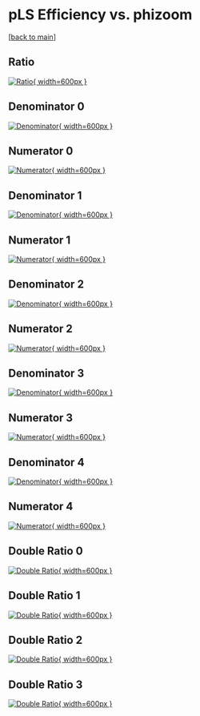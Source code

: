 # pLS Efficiency vs. phizoom

[[back to main](./)]



## Ratio

[![Ratio](../mtv/var/pLS_loweta_0_1_eff_phizoom.png){ width=600px }](../mtv/var/pLS_loweta_0_1_eff_phizoom.pdf)

## Denominator 0

[![Denominator](../mtv/den/pLS_loweta_0_1_eff_phizoom_den0.png){ width=600px }](../mtv/den/pLS_loweta_0_1_eff_phizoom_den0.pdf)

## Numerator 0

[![Numerator](../mtv/num/pLS_loweta_0_1_eff_phizoom_num0.png){ width=600px }](../mtv/num/pLS_loweta_0_1_eff_phizoom_num0.pdf)

## Denominator 1

[![Denominator](../mtv/den/pLS_loweta_0_1_eff_phizoom_den1.png){ width=600px }](../mtv/den/pLS_loweta_0_1_eff_phizoom_den1.pdf)

## Numerator 1

[![Numerator](../mtv/num/pLS_loweta_0_1_eff_phizoom_num1.png){ width=600px }](../mtv/num/pLS_loweta_0_1_eff_phizoom_num1.pdf)

## Denominator 2

[![Denominator](../mtv/den/pLS_loweta_0_1_eff_phizoom_den2.png){ width=600px }](../mtv/den/pLS_loweta_0_1_eff_phizoom_den2.pdf)

## Numerator 2

[![Numerator](../mtv/num/pLS_loweta_0_1_eff_phizoom_num2.png){ width=600px }](../mtv/num/pLS_loweta_0_1_eff_phizoom_num2.pdf)

## Denominator 3

[![Denominator](../mtv/den/pLS_loweta_0_1_eff_phizoom_den3.png){ width=600px }](../mtv/den/pLS_loweta_0_1_eff_phizoom_den3.pdf)

## Numerator 3

[![Numerator](../mtv/num/pLS_loweta_0_1_eff_phizoom_num3.png){ width=600px }](../mtv/num/pLS_loweta_0_1_eff_phizoom_num3.pdf)

## Denominator 4

[![Denominator](../mtv/den/pLS_loweta_0_1_eff_phizoom_den4.png){ width=600px }](../mtv/den/pLS_loweta_0_1_eff_phizoom_den4.pdf)

## Numerator 4

[![Numerator](../mtv/num/pLS_loweta_0_1_eff_phizoom_num4.png){ width=600px }](../mtv/num/pLS_loweta_0_1_eff_phizoom_num4.pdf)

## Double Ratio 0

[![Double Ratio](../mtv/ratio/pLS_loweta_0_1_eff_phizoom_ratio0.png){ width=600px }](../mtv/ratio/pLS_loweta_0_1_eff_phizoom_ratio0.pdf)

## Double Ratio 1

[![Double Ratio](../mtv/ratio/pLS_loweta_0_1_eff_phizoom_ratio1.png){ width=600px }](../mtv/ratio/pLS_loweta_0_1_eff_phizoom_ratio1.pdf)

## Double Ratio 2

[![Double Ratio](../mtv/ratio/pLS_loweta_0_1_eff_phizoom_ratio2.png){ width=600px }](../mtv/ratio/pLS_loweta_0_1_eff_phizoom_ratio2.pdf)

## Double Ratio 3

[![Double Ratio](../mtv/ratio/pLS_loweta_0_1_eff_phizoom_ratio3.png){ width=600px }](../mtv/ratio/pLS_loweta_0_1_eff_phizoom_ratio3.pdf)

